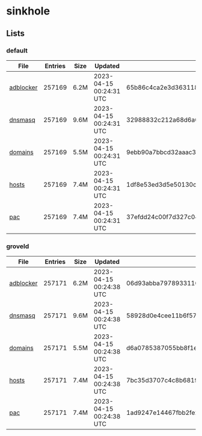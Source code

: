 # sinkhole

## Lists

### default

|File|Entries|Size|Updated|Hash|
|-|-|-|-|-|
|[adblocker](https://raw.githubusercontent.com/groveld/sinkhole/lists/default/adblocker.txt)|257169|6.2M|2023-04-15 00:24:31 UTC|65b86c4ca2e3d3631186efe6c297a20876fa29e6c3513eeac87ccd6fb145d760|
|[dnsmasq](https://raw.githubusercontent.com/groveld/sinkhole/lists/default/dnsmasq.txt)|257169|9.6M|2023-04-15 00:24:31 UTC|32988832c212a68d6a07402d4026dc4076ca026b162103bddcdd484cda2ec5bc|
|[domains](https://raw.githubusercontent.com/groveld/sinkhole/lists/default/domains.txt)|257169|5.5M|2023-04-15 00:24:31 UTC|9ebb90a7bbcd32aaac37d534fe1a40dfa557b41e2f38108d77479c409b4f2657|
|[hosts](https://raw.githubusercontent.com/groveld/sinkhole/lists/default/hosts.txt)|257169|7.4M|2023-04-15 00:24:31 UTC|1df8e53ed3d5e50130c2cc1be9d517c42ab536cc0311f3dc923ad7fbdca912bf|
|[pac](https://raw.githubusercontent.com/groveld/sinkhole/lists/default/pac.txt)|257169|7.4M|2023-04-15 00:24:31 UTC|37efdd24c00f7d327c04c5b040720252800eba1d73639ead140f885a00b82c58|

### groveld

|File|Entries|Size|Updated|Hash|
|-|-|-|-|-|
|[adblocker](https://raw.githubusercontent.com/groveld/sinkhole/lists/groveld/adblocker.txt)|257171|6.2M|2023-04-15 00:24:38 UTC|06d93abba7978933110aa6e6f326218fcf53afbb4b8c64252cf7af9c96b76647|
|[dnsmasq](https://raw.githubusercontent.com/groveld/sinkhole/lists/groveld/dnsmasq.txt)|257171|9.6M|2023-04-15 00:24:38 UTC|58928d0e4cee11b6f57dcabf002d77714420d312c85f9924b89c8c17789c7815|
|[domains](https://raw.githubusercontent.com/groveld/sinkhole/lists/groveld/domains.txt)|257171|5.5M|2023-04-15 00:24:38 UTC|d6a0785387055bb8f1e7c78419a6c0980ad52163efdc87dda85441d47564d18e|
|[hosts](https://raw.githubusercontent.com/groveld/sinkhole/lists/groveld/hosts.txt)|257171|7.4M|2023-04-15 00:24:38 UTC|7bc35d3707c4c8b6819642847124c8dbe87b9114cc49a30c3775d006bc61121f|
|[pac](https://raw.githubusercontent.com/groveld/sinkhole/lists/groveld/pac.txt)|257171|7.4M|2023-04-15 00:24:38 UTC|1ad9247e14467fbb2fe2f9cb434c7e9d9f810a8a3ea31e51248ea874e1d38159|
